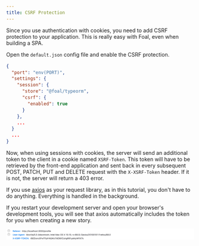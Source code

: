 ```yaml
---
title: CSRF Protection
---
```


Since you use authentication with cookies, you need to add CSRF protection to your application.  This is really easy with Foal, even when building a SPA.

Open the `default.json` config file and enable the CSRF protection.

```json
{
  "port": "env(PORT)",
  "settings": {
    "session": {
      "store": "@foal/typeorm",
      "csrf": {
        "enabled": true
      }
    },
    ...
  }
  ...
}
```

Now, when using sessions with cookies, the server will send an additional token to the client in a cookie named `XSRF-Token`. This token will have to be retrieved by the front-end application and sent back in every subsequent POST, PATCH, PUT and DELETE request with the `X-XSRF-Token` header. If it is not, the server will return a 403 error.

If you use [axios](https://www.npmjs.com/package/axios) as your request library, as in this tutorial, you don't have to do anything. Everything is handled in the background. 

If you restart your development server and open your browser's development tools, you will see that axios automatically includes the token for you when creating a new story.

![X-XSRF-Token header example](./images/csrf.png)